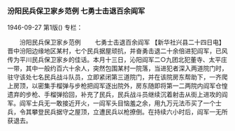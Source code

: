 ### 汾阳民兵保卫家乡范例  七勇士击退百余阎军

1946-09-27
第1版()
专栏：

　　汾阳民兵保卫家乡范例
　　七勇士击退百余阎军
    【新华社兴县二十四日电】晋中汾阳边缘地区某村，七个民兵据屋顽抗，并奋勇击退二十余倍进犯阎军，已风传为平川民兵保卫家乡的佳话。本月十三日，沁阳阎军二○九团北犯董寺、太平庄一带，其中一般约百六十余人，突然包围某村一院落，当进犯者深入两道院门时，驻守该处七名民兵战斗队员，立即紧闭第三道院门，并在该院房东帮助下，一齐爬上房顶，以密集手榴弹与步枪把阎军逐出院外，房东随即将第一二两院内阎军仓惶遗弃的步枪、手榴弹拾回，补充了民兵，民兵战斗员继续沉着射击从街上进攻的阎军。阎军士兵无一敢接近开火，一阎军头目恼羞之余，用九万元法币买了一个士兵，令其攀登民兵据守之屋顶，立遭民兵以枪撩倒。在持续六小时后，阎军一无所获退去。
